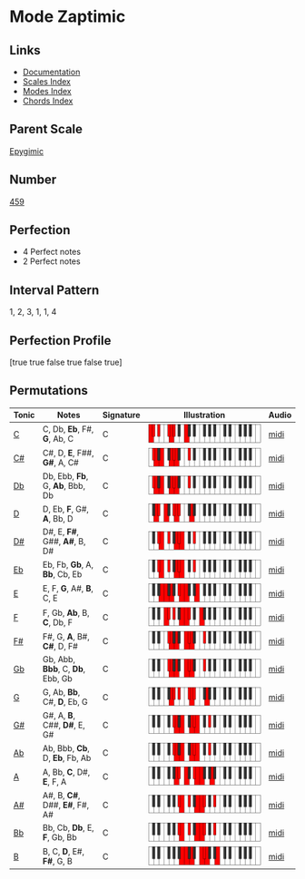 # Mode Zaptimic

## Links

- [Documentation](index.md)
- [Scales Index](Scales.md)
- [Modes Index](Modes.md)
- [Chords Index](Chords.md)

## Parent Scale

[Epygimic](ScaleEpygimic.md)

## Number

[459](https://ianring.com/musictheory/scales/459)

## Perfection

- 4 Perfect notes
- 2 Perfect notes

## Interval Pattern

1, 2, 3, 1, 1, 4

## Perfection Profile

[true true false true false true]

## Permutations

| Tonic | Notes | Signature | Illustration | Audio |
|-------|-------|-----------|--------------|-------|
| [C](ModeCNaturalZaptimic.md) | C, Db, **Eb**, F#, **G**, Ab, C | C | ![CNaturalZaptimic](ModeCNaturalZaptimic.png) | [midi](https://github.com/edipermadi/music/blob/main/docs/ModeCNaturalZaptimic.mid?raw=true) |
| [C#](ModeCSharpZaptimic.md) | C#, D, **E**, F##, **G#**, A, C# | C | ![CSharpZaptimic](ModeCSharpZaptimic.png) | [midi](https://github.com/edipermadi/music/blob/main/docs/ModeCSharpZaptimic.mid?raw=true) |
| [Db](ModeDFlatZaptimic.md) | Db, Ebb, **Fb**, G, **Ab**, Bbb, Db | C | ![DFlatZaptimic](ModeDFlatZaptimic.png) | [midi](https://github.com/edipermadi/music/blob/main/docs/ModeDFlatZaptimic.mid?raw=true) |
| [D](ModeDNaturalZaptimic.md) | D, Eb, **F**, G#, **A**, Bb, D | C | ![DNaturalZaptimic](ModeDNaturalZaptimic.png) | [midi](https://github.com/edipermadi/music/blob/main/docs/ModeDNaturalZaptimic.mid?raw=true) |
| [D#](ModeDSharpZaptimic.md) | D#, E, **F#**, G##, **A#**, B, D# | C | ![DSharpZaptimic](ModeDSharpZaptimic.png) | [midi](https://github.com/edipermadi/music/blob/main/docs/ModeDSharpZaptimic.mid?raw=true) |
| [Eb](ModeEFlatZaptimic.md) | Eb, Fb, **Gb**, A, **Bb**, Cb, Eb | C | ![EFlatZaptimic](ModeEFlatZaptimic.png) | [midi](https://github.com/edipermadi/music/blob/main/docs/ModeEFlatZaptimic.mid?raw=true) |
| [E](ModeENaturalZaptimic.md) | E, F, **G**, A#, **B**, C, E | C | ![ENaturalZaptimic](ModeENaturalZaptimic.png) | [midi](https://github.com/edipermadi/music/blob/main/docs/ModeENaturalZaptimic.mid?raw=true) |
| [F](ModeFNaturalZaptimic.md) | F, Gb, **Ab**, B, **C**, Db, F | C | ![FNaturalZaptimic](ModeFNaturalZaptimic.png) | [midi](https://github.com/edipermadi/music/blob/main/docs/ModeFNaturalZaptimic.mid?raw=true) |
| [F#](ModeFSharpZaptimic.md) | F#, G, **A**, B#, **C#**, D, F# | C | ![FSharpZaptimic](ModeFSharpZaptimic.png) | [midi](https://github.com/edipermadi/music/blob/main/docs/ModeFSharpZaptimic.mid?raw=true) |
| [Gb](ModeGFlatZaptimic.md) | Gb, Abb, **Bbb**, C, **Db**, Ebb, Gb | C | ![GFlatZaptimic](ModeGFlatZaptimic.png) | [midi](https://github.com/edipermadi/music/blob/main/docs/ModeGFlatZaptimic.mid?raw=true) |
| [G](ModeGNaturalZaptimic.md) | G, Ab, **Bb**, C#, **D**, Eb, G | C | ![GNaturalZaptimic](ModeGNaturalZaptimic.png) | [midi](https://github.com/edipermadi/music/blob/main/docs/ModeGNaturalZaptimic.mid?raw=true) |
| [G#](ModeGSharpZaptimic.md) | G#, A, **B**, C##, **D#**, E, G# | C | ![GSharpZaptimic](ModeGSharpZaptimic.png) | [midi](https://github.com/edipermadi/music/blob/main/docs/ModeGSharpZaptimic.mid?raw=true) |
| [Ab](ModeAFlatZaptimic.md) | Ab, Bbb, **Cb**, D, **Eb**, Fb, Ab | C | ![AFlatZaptimic](ModeAFlatZaptimic.png) | [midi](https://github.com/edipermadi/music/blob/main/docs/ModeAFlatZaptimic.mid?raw=true) |
| [A](ModeANaturalZaptimic.md) | A, Bb, **C**, D#, **E**, F, A | C | ![ANaturalZaptimic](ModeANaturalZaptimic.png) | [midi](https://github.com/edipermadi/music/blob/main/docs/ModeANaturalZaptimic.mid?raw=true) |
| [A#](ModeASharpZaptimic.md) | A#, B, **C#**, D##, **E#**, F#, A# | C | ![ASharpZaptimic](ModeASharpZaptimic.png) | [midi](https://github.com/edipermadi/music/blob/main/docs/ModeASharpZaptimic.mid?raw=true) |
| [Bb](ModeBFlatZaptimic.md) | Bb, Cb, **Db**, E, **F**, Gb, Bb | C | ![BFlatZaptimic](ModeBFlatZaptimic.png) | [midi](https://github.com/edipermadi/music/blob/main/docs/ModeBFlatZaptimic.mid?raw=true) |
| [B](ModeBNaturalZaptimic.md) | B, C, **D**, E#, **F#**, G, B | C | ![BNaturalZaptimic](ModeBNaturalZaptimic.png) | [midi](https://github.com/edipermadi/music/blob/main/docs/ModeBNaturalZaptimic.mid?raw=true) |
